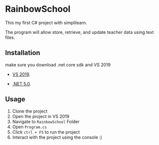# RainbowSchool
This my first C# project with simplilearn.

The program will allow store, retrieve, and update teacher data using text files.

## Installation 
make sure you download .net core sdk and VS 2019

- [VS 2019](https://visualstudio.microsoft.com/downloads/).

- [.NET 5.0](https://dotnet.microsoft.com/download).

## Usage
1. Clone the project
2. Open the project in VS 2019
3. Navigate to ``` RainbowSchool ``` Folder
4. Open ``` Program.cs ```
5. Click ``` ctrl + F5 ``` to run the project
6. Interact with the project using the console :)
